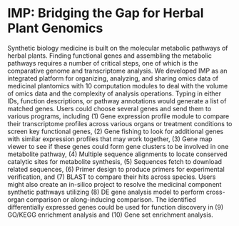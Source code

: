 # IMP: Bridging the Gap for Herbal Plant Genomics

Synthetic biology medicine is built on the molecular metabolic pathways of herbal plants. Finding functional genes and assembling the metabolic pathways requires a number of critical steps, one of which is the comparative genome and transcriptome analysis. We developed IMP as an integrated platform for organizing, analyzing, and sharing omics data of medicinal plantomics with 10 computation modules to deal with the volume of omics data and the complexity of analysis operations. Typing in either IDs, function descriptions, or pathway annotations would generate a list of matched genes. Users could choose several genes and send them to various programs, including (1) Gene expression profile module to compare their transcriptome profiles across various organs or treatment conditions to screen key functional genes, (2) Gene fishing to look for additional genes with similar expression profiles that may work together, (3) Gene map viewer to see if these genes could form gene clusters to be involved in one metabolite pathway, (4) Multiple sequence alignments to locate conserved catalytic sites for metabolite synthesis, (5) Sequences fetch to download related sequences, (6) Primer design to produce primers for experimental verification, and (7) BLAST to compare their hits across species. Users might also create an in-silico project to resolve the medicinal component synthetic pathways utilizing (8) DE gene analysis model to perform cross-organ comparison or along-inducing comparison. The identified differentially expressed genes could be used for function discovery in (9) GO/KEGG enrichment analysis and (10) Gene set enrichment analysis.
